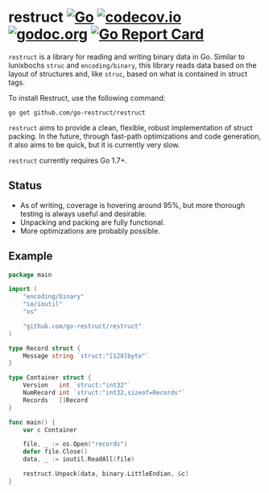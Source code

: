 # restruct [![Go](https://github.com/jchv/cleansheets/actions/workflows/go.yml/badge.svg)](https://github.com/jchv/cleansheets/actions/workflows/go.yml) [![codecov.io](http://codecov.io/github/go-restruct/restruct/coverage.svg?branch=master)](http://codecov.io/github/go-restruct/restruct?branch=master) [![godoc.org](http://img.shields.io/badge/godoc-reference-5272B4.svg?style=flat-square)](https://godoc.org/github.com/go-restruct/restruct) [![Go Report Card](https://goreportcard.com/badge/github.com/go-restruct/restruct)](https://goreportcard.com/report/github.com/go-restruct/restruct)
`restruct` is a library for reading and writing binary data in Go. Similar to
lunixbochs `struc` and `encoding/binary`, this library reads data based on the
layout of structures and, like `struc`, based on what is contained in struct
tags.

To install Restruct, use the following command:

```
go get github.com/go-restruct/restruct
```

`restruct` aims to provide a clean, flexible, robust implementation of struct
packing. In the future, through fast-path optimizations and code generation, it
also aims to be quick, but it is currently very slow.

`restruct` currently requires Go 1.7+.

## Status

  * As of writing, coverage is hovering around 95%, but more thorough testing
    is always useful and desirable.
  * Unpacking and packing are fully functional.
  * More optimizations are probably possible.

## Example

```go
package main

import (
	"encoding/binary"
	"io/ioutil"
	"os"

	"github.com/go-restruct/restruct"
)

type Record struct {
	Message string `struct:"[128]byte"`
}

type Container struct {
	Version   int `struct:"int32"`
	NumRecord int `struct:"int32,sizeof=Records"`
	Records   []Record
}

func main() {
	var c Container

	file, _ := os.Open("records")
	defer file.Close()
	data, _ := ioutil.ReadAll(file)

	restruct.Unpack(data, binary.LittleEndian, &c)
}
```

